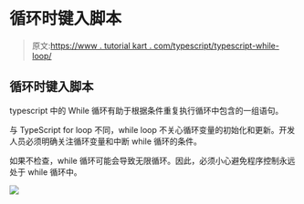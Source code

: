 # 循环时键入脚本

> 原文:[https://www . tutorial kart . com/typescript/typescript-while-loop/](https://www.tutorialkart.com/typescript/typescript-while-loop/)

## 循环时键入脚本

typescript 中的 While 循环有助于根据条件重复执行循环中包含的一组语句。

与 TypeScript for loop 不同，while loop 不关心循环变量的初始化和更新。开发人员必须明确关注循环变量和中断 while 循环的条件。

如果不检查，while 循环可能会导致无限循环。因此，必须小心避免程序控制永远处于 while 循环中。

[![](../Images/925da31b32d6bc3827932f6c8afb11bb.png)](https://www.tutorialkart.com/)